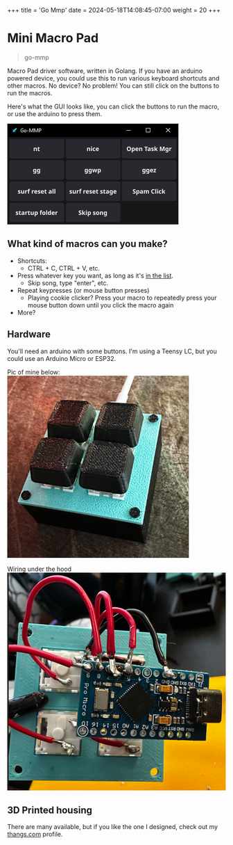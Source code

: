+++
title = 'Go Mmp'
date = 2024-05-18T14:08:45-07:00
weight = 20
+++

# Mini Macro Pad
> go-mmp

Macro Pad driver software, written in Golang. If you have an arduino powered device, you could use this to run various keyboard shortcuts and other macros. No device? No problem! You can still click on the buttons to run the macros.

Here's what the GUI looks like, you can click the buttons to run the macro, or use the arduino to press them.

![screenshot of gui](https://github.com/ssebs/go-mmp/blob/main/res/GUIScreenshot.png)

## What kind of macros can you make?
- Shortcuts:
  - CTRL + C, CTRL + V, etc.
- Press whatever key you want, as long as it's [in the list](https://github.com/go-vgo/robotgo/blob/master/docs/keys.md#keys).
  - Skip song, type "enter", etc.
- Repeat keypresses (or mouse button presses)
  - Playing cookie clicker? Press your macro to repeatedly press your mouse button down until you click the macro again
- More? 


## Hardware
You'll need an arduino with some buttons. I'm using a Teensy LC, but you could use an Arduino Micro or ESP32.

Pic of mine below:
![Macro Pad](https://github.com/ssebs/go-mmp/blob/main/res/mmpbuilt.png)

Wiring under the hood
![Wiring](https://github.com/ssebs/go-mmp/blob/main/res/mmpwiring.png)

## 3D Printed housing
There are many available, but if you like the one I designed, check out my [thangs.com](https://than.gs/m/710028) profile.

